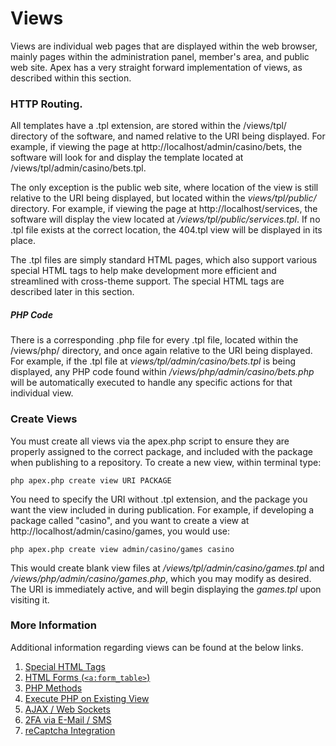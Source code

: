 
# Views

Views are individual web pages that are displayed within the web browser, mainly pages within the
administration panel, member's area, and public web site.  Apex has a very straight forward implementation of
views, as described within this section.


### HTTP Routing.

All templates have a .tpl extension, are stored within the /views/tpl/ directory of the software, and named
relative to the URI being displayed.  For example, if viewing the page at http://localhost/admin/casino/bets,
the software will look for and display the template located at /views/tpl/admin/casino/bets.tpl.

The only exception is the public web site, where location of the view is still relative to the URI being
displayed, but located within the *views/tpl/public/* directory.  For example, if viewing the page at
http://localhost/services, the software will display the view located at */views/tpl/public/services.tpl*.  If
no .tpl file exists at the correct location, the 404.tpl view will be displayed in its place.

The .tpl files are simply standard HTML pages, which also support various special HTML tags to help make
development more efficient and streamlined with cross-theme support. The special HTML tags are described later
in this section.


##### PHP Code

There is a corresponding .php file for every .tpl file, located within the /views/php/ directory, and once
again relative to the URI being displayed.  For example, if the .tpl file at *views/tpl/admin/casino/bets.tpl*
is being displayed, any PHP code found within */views/php/admin/casino/bets.php* will be automatically
executed to handle any specific actions for that individual view.


### Create Views

You must create all views via the apex.php script to ensure they are properly assigned to the correct package,
and included with the package when publishing to a repository.  To create a new view, within terminal type:

`php apex.php create view URI PACKAGE`

You need to specify the URI without .tpl extension, and the package you want the view included in during
publication.  For example, if developing a package called "casino", and you want to create a view at
http://localhost/admin/casino/games, you would use:

`php apex.php create view admin/casino/games casino`

This would create blank view files at */views/tpl/admin/casino/games.tpl* and
*/views/php/admin/casino/games.php*, which you may modify as desired.  The URI is immediately active, and will
begin displaying the *games.tpl* upon visiting it.


### More Information

Additional information regarding views can be found at the below links.

1. [Special HTML Tags](views_tags.md)
2. [HTML Forms (`<a:form_table>`)](views_forms.md)
3. [PHP Methods](views_php.md)
4. [Execute PHP on Existing View](views_modifier.md)
5. [AJAX / Web Sockets](views_ajax.md)
6. [2FA via E-Mail / SMS](views_2fa.md)
7. [reCaptcha Integration](views_recaptcha.md)


